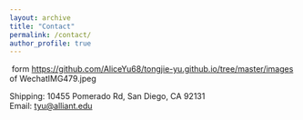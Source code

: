 ```yaml
---
layout: archive
title: "Contact"
permalink: /contact/
author_profile: true
---
```


<image> form https://github.com/AliceYu68/tongjie-yu.github.io/tree/master/images of WechatIMG479.jpeg


Shipping: 10455 Pomerado Rd, San Diego, CA 92131 <br>
Email: tyu@alliant.edu
